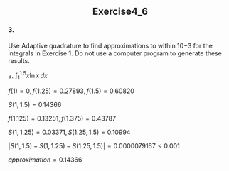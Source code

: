 <h2 align = "center">
                  Exercise4_6

####  3.

Use Adaptive quadrature to find approximations to within 10−3 for the integrals in Exercise 1. Do not use a computer program to generate these results.

a. $\int _1^{1.5}x\ln x\,dx$

$f(1) = 0, f(1.25) = 0.27893, f(1.5) = 0.60820$

$S(1,1.5) = 0.14366$

$f(1.125) = 0.13251, f(1.375)=0.43787$

$S(1,1.25) = 0.03371,S(1.25,1.5)=0.10994$

$\vert S(1,1.5)-S(1,1.25)-S(1.25,1.5)\vert = 0.0000079167<0.001$

$approximation = 0.14366$